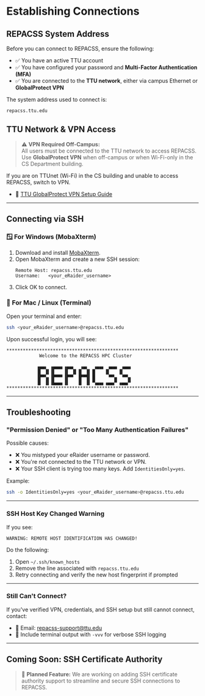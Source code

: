 # Establishing Connections

## REPACSS System Address

Before you can connect to REPACSS, ensure the following:

- ✅ You have an active TTU account
- ✅ You have configured your password and **Multi-Factor Authentication (MFA)**
- ✅ You are connected to the **TTU network**, either via campus Ethernet or **GlobalProtect VPN**

The system address used to connect is:

```
repacss.ttu.edu
```

## TTU Network & VPN Access

> ⚠️ **VPN Required Off-Campus:**  
> All users must be connected to the TTU network to access REPACSS.  
> Use **GlobalProtect VPN** when off-campus or when Wi-Fi-only in the CS Department building.

If you are on TTUnet (Wi-Fi) in the CS building and unable to access REPACSS, switch to VPN.

- 🔗 [TTU GlobalProtect VPN Setup Guide](https://www.depts.ttu.edu/itts/software/vpn.php)

---

## Connecting via SSH

### 🪟 For Windows (MobaXterm)

1. Download and install [MobaXterm](https://mobaxterm.mobatek.net).
2. Open MobaXterm and create a new SSH session:
   ```
   Remote Host: repacss.ttu.edu
   Username:   <your_eRaider_username>
   ```
3. Click OK to connect.

### 🍎 For Mac / Linux (Terminal)

Open your terminal and enter:

```bash
ssh <your_eRaider_username>@repacss.ttu.edu
```

Upon successful login, you will see:

```
***************************************************************
            Welcome to the REPACSS HPC Cluster

           ▗▄▄▖ ▗▄▄▄▖▗▄▄▖  ▗▄▖  ▗▄▄▖ ▗▄▄▖ ▗▄▄▖
           ▐▌ ▐▌▐▌   ▐▌ ▐▌▐▌ ▐▌▐▌   ▐▌   ▐▌
           ▐▛▀▚▖▐▛▀▀▘▐▛▀▘ ▐▛▀▜▌▐▌    ▝▀▚▖ ▝▀▚▖
           ▐▌ ▐▌▐▙▄▄▖▐▌   ▐▌ ▐▌▝▚▄▄▖▗▄▄▞▘▗▄▄▞▘
***************************************************************
```

---

## Troubleshooting

### "Permission Denied" or "Too Many Authentication Failures"

Possible causes:

- ❌ You mistyped your eRaider username or password.
- ❌ You're not connected to the TTU network or VPN.
- ❌ Your SSH client is trying too many keys. Add `IdentitiesOnly=yes`.

Example:

```bash
ssh -o IdentitiesOnly=yes <your_eRaider_username>@repacss.ttu.edu
```

---

### SSH Host Key Changed Warning

If you see:

```
WARNING: REMOTE HOST IDENTIFICATION HAS CHANGED!
```

Do the following:

1. Open `~/.ssh/known_hosts`
2. Remove the line associated with `repacss.ttu.edu`
3. Retry connecting and verify the new host fingerprint if prompted

---

### Still Can't Connect?

If you've verified VPN, credentials, and SSH setup but still cannot connect, contact:

- 📧 Email: [repacss-support@ttu.edu](mailto:repacss-support@ttu.edu)
- 💬 Include terminal output with `-vvv` for verbose SSH logging

---

## Coming Soon: SSH Certificate Authority

> 🚧 **Planned Feature:** We are working on adding SSH certificate authority support to streamline and secure SSH connections to REPACSS.
